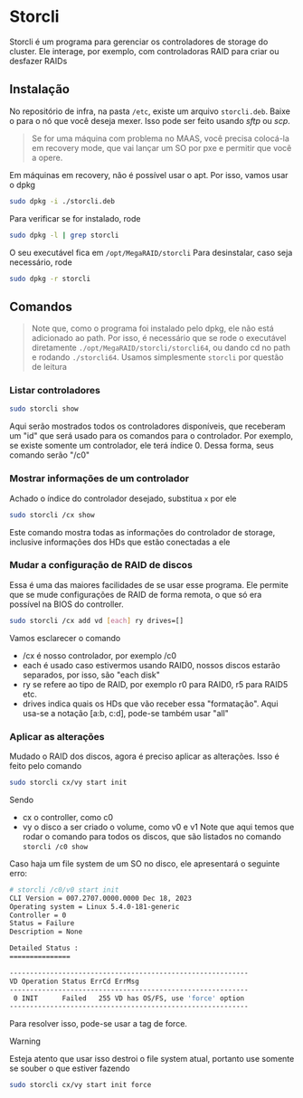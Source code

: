 # Storcli

Storcli é um programa para gerenciar os controladores de storage do cluster. Ele interage, por exemplo,
com controladoras RAID para criar ou desfazer RAIDs

## Instalação

No repositório de infra, na pasta `/etc`, existe um arquivo `storcli.deb`. Baixe o para o
nó que você deseja mexer. Isso pode ser feito usando _sftp_ ou _scp_.

> Se for uma máquina com problema no MAAS, você precisa colocá-la em recovery mode,
> que vai lançar um SO por pxe e permitir que você a opere.

Em máquinas em recovery, não é possível usar o apt. Por isso, vamos usar o dpkg

```sh
sudo dpkg -i ./storcli.deb
```

Para verificar se for instalado, rode

```sh
sudo dpkg -l | grep storcli
```

O seu executável fica em `/opt/MegaRAID/storcli`
Para desinstalar, caso seja necessário, rode

```sh
sudo dpkg -r storcli
```

## Comandos

> Note que, como o programa foi instalado pelo dpkg, ele não está adicionado ao path.
> Por isso, é necessário que se rode o executável diretamente `./opt/MegaRAID/storcli/storcli64`, ou
> dando cd no path e rodando `./storcli64`. Usamos simplesmente `storcli` por questão de leitura

### Listar controladores

```sh
sudo storcli show
```

Aqui serão mostrados todos os controladores disponíveis, que receberam um "id"
que será usado para os comandos para o controlador. Por exemplo, se existe somente
um controlador, ele terá índice 0. Dessa forma, seus comando serão "/c0"

### Mostrar informações de um controlador

Achado o índice do controlador desejado, substitua `x` por ele

```sh
sudo storcli /cx show
```

Este comando mostra todas as informações do controlador de storage, inclusive informações dos HDs
que estão conectadas a ele

### Mudar a configuração de RAID de discos

Essa é uma das maiores facilidades de se usar esse programa. Ele permite que se mude configurações
de RAID de forma remota, o que só era possível na BIOS do controller.

```sh
sudo storcli /cx add vd [each] ry drives=[]
```

Vamos esclarecer o comando

- /cx é nosso controlador, por exemplo /c0
- each é usado caso estivermos usando RAID0, nossos discos estarão separados, por isso, são "each disk"
- ry se refere ao tipo de RAID, por exemplo r0 para RAID0, r5 para RAID5 etc.
- drives indica quais os HDs que vão receber essa "formatação". Aqui usa-se a notação [a:b, c:d], pode-se também usar "all"

### Aplicar as alterações

Mudado o RAID dos discos, agora é preciso aplicar as alterações. Isso é feito pelo comando

```sh
sudo storcli cx/vy start init
```

Sendo

- cx o controller, como c0
- vy o disco a ser criado o volume, como v0 e v1
  Note que aqui temos que rodar o comando para todos os discos, que são listados no comando `storcli /c0 show`

Caso haja um file system de um SO no disco, ele apresentará o seguinte erro:

```sh
# storcli /c0/v0 start init
CLI Version = 007.2707.0000.0000 Dec 18, 2023
Operating system = Linux 5.4.0-181-generic
Controller = 0
Status = Failure
Description = None

Detailed Status :
===============

-----------------------------------------------------------
VD Operation Status ErrCd ErrMsg
-----------------------------------------------------------
 0 INIT      Failed   255 VD has OS/FS, use 'force' option
-----------------------------------------------------------
```

Para resolver isso, pode-se usar a tag de force.

> [!WARNING]
> Esteja atento que usar isso destroi o file system atual,
> portanto use somente se souber o que estiver fazendo

```sh
sudo storcli cx/vy start init force
```
